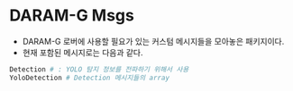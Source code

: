 # DARAM-G Msgs
- DARAM-G 로버에 사용할 필요가 있는 커스텀 메시지들을 모아놓은 패키지이다.
- 현재 포함된 메시지로는 다음과 같다.
```bash
Detection # : YOLO 탐지 정보를 전파하기 위해서 사용
YoloDetection # Detection 메시지들의 array
```